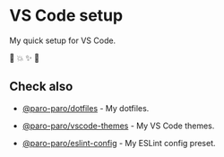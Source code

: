 # VS Code setup

My quick setup for VS Code.

:rocket: :boom: :sparkles: :wrench:

## Check also

* [@paro-paro/dotfiles](https://github.com/paro-paro/dotfiles) - My dotfiles.

* [@paro-paro/vscode-themes](https://github.com/paro-paro/vscode-themes) - My VS Code themes.

* [@paro-paro/eslint-config](https://github.com/paro-paro/eslint-config) - My ESLint config preset.

